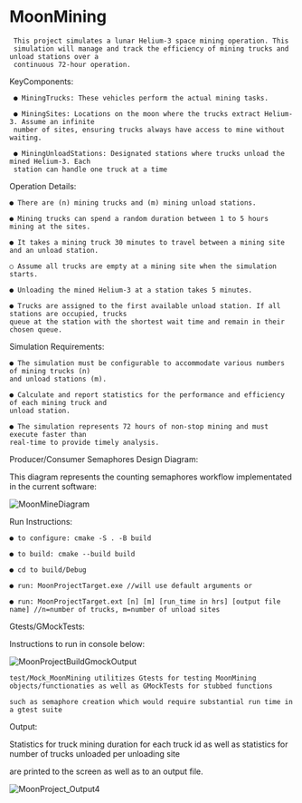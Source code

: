 # MoonMining

	 This project simulates a lunar Helium-3 space mining operation. This
	 simulation will manage and track the efficiency of mining trucks and unload stations over a
	 continuous 72-hour operation.
 
 KeyComponents:
 
	 ● MiningTrucks: These vehicles perform the actual mining tasks.
  
	 ● MiningSites: Locations on the moon where the trucks extract Helium-3. Assume an infinite
	 number of sites, ensuring trucks always have access to mine without waiting.
  
	 ● MiningUnloadStations: Designated stations where trucks unload the mined Helium-3. Each
	 station can handle one truck at a time
  
Operation Details:

	● There are (n) mining trucks and (m) mining unload stations.
 
	● Mining trucks can spend a random duration between 1 to 5 hours mining at the sites.
 
	● It takes a mining truck 30 minutes to travel between a mining site and an unload station.
 
	○ Assume all trucks are empty at a mining site when the simulation starts.
 
	● Unloading the mined Helium-3 at a station takes 5 minutes.
 
	● Trucks are assigned to the first available unload station. If all stations are occupied, trucks
	queue at the station with the shortest wait time and remain in their chosen queue.
 
Simulation Requirements:
 
	● The simulation must be configurable to accommodate various numbers of mining trucks (n)
	and unload stations (m).
 
	● Calculate and report statistics for the performance and efficiency of each mining truck and
	unload station.
 
	● The simulation represents 72 hours of non-stop mining and must execute faster than
	real-time to provide timely analysis.
 
 Producer/Consumer Semaphores Design Diagram:
 
 This diagram represents the counting semaphores workflow implementated in the current software:

 ![MoonMineDiagram](https://github.com/ntvu5451/MoonMining/assets/44453995/7ef6e08a-6567-461b-993d-0a8397b2d58d)

 
 Run Instructions:
 
	● to configure: cmake -S . -B build
	
	● to build: cmake --build build
 
	● cd to build/Debug
	
	● run: MoonProjectTarget.exe //will use default arguments or 
 
	● run: MoonProjectTarget.ext [n] [m] [run_time in hrs] [output file name] //n=number of trucks, m=number of unload sites
   

Gtests/GMockTests: 

Instructions to run in console below: 

![MoonProjectBuildGmockOutput](https://github.com/ntvu5451/MoonMining/assets/44453995/0269370a-7609-4fd7-89ff-3b13b816272c)

  	test/Mock_MoonMining utilitizes Gtests for testing MoonMining objects/functionaties as well as GMockTests for stubbed functions 
  
  	such as semaphore creation which would require substantial run time in a gtest suite
 
Output: 

Statistics for truck mining duration for each truck id as well as statistics for number of trucks unloaded per unloading site

are printed to the screen as well as to an output file. 

![MoonProject_Output4](https://github.com/ntvu5451/MoonMining/assets/44453995/417d3a54-e53d-44f9-ac91-e35b8cc0c10a)
